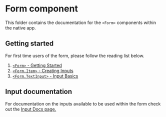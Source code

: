 # Form component

This folder contains the documentation for the `<Form>` components within the native app.

## Getting started

For first time users of the form, please follow the reading list below.

1. [`<Form>` - Getting Started](./Form.docs.md)
1. [`<Form.Item>` - Creating Inputs](./Form.Item.docs.md)
1. [`<Form.TextInput>` - Input Basics](../../Inputs/docs/Text.docs.mdx)

## Input documentation

For documentation on the inputs available to be used within the form check out the [Input Docs page.](../../Inputs/docs/index.docs.mdx)
